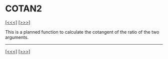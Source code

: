 # COTAN2

[\[\<\<\<\]](ug_25.32.md) [\[\>\>\>\]](ug_25.34.md)

This is a planned function to calculate the cotangent of the ratio of
the two arguments.

-----

[\[\<\<\<\]](ug_25.32.md) [\[\>\>\>\]](ug_25.34.md)

